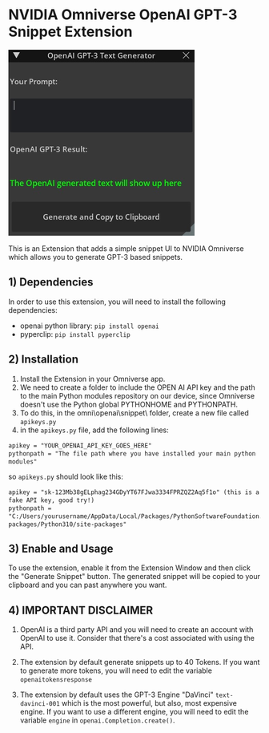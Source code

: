 # NVIDIA Omniverse OpenAI GPT-3 Snippet Extension
![Screenshot](exts/omni.openai.snippet/data/screenshot.jpg)

This is an Extension that adds a simple snippet UI to NVIDIA Omniverse which allows you to generate GPT-3 based snippets.

## 1) Dependencies

In order to use this extension, you will need to install the following dependencies:

- openai python library: `pip install openai`
- pyperclip: `pip install pyperclip`

## 2) Installation

1) Install the Extension in your Omniverse app.
2) We need to create a folder to include the OPEN AI API key and the path to the main Python modules repository on our device, since Omniverse doesn't use the Python global PYTHONHOME and PYTHONPATH.
3) To do this, in the omni\openai\snippet\ folder, create a new file called `apikeys.py`
4) in the `apikeys.py` file, add the following lines:

```   
apikey = "YOUR_OPENAI_API_KEY_GOES_HERE"
pythonpath = "The file path where you have installed your main python modules"
```

so `apikeys.py` should look like this:

```
apikey = "sk-123Mb38gELphag234GDyYT67FJwa3334FPRZQZ2Aq5f1o" (this is a fake API key, good try!)
pythonpath = "C:/Users/yourusername/AppData/Local/Packages/PythonSoftwareFoundation.Python.3.10_qbz5n2kfra8p0/LocalCache/local-packages/Python310/site-packages"
```

## 3) Enable and Usage

To use the extension, enable it from the Extension Window and then click the "Generate Snippet" button. The generated snippet will be copied to your clipboard and you can past anywhere you want.

## 4) IMPORTANT DISCLAIMER
1) OpenAI is a third party API and you will need to create an account with OpenAI to use it. Consider that there's a cost associated with using the API.

2) The extension by default generate snippets up to 40 Tokens. If you want to generate more tokens, you will need to edit the variable `openaitokensresponse`

3) The extension by default uses the GPT-3 Engine "DaVinci" `text-davinci-001` which is the most powerful, but also, most expensive engine. If you want to use a different engine, you will need to edit the variable `engine` in `openai.Completion.create()`.





